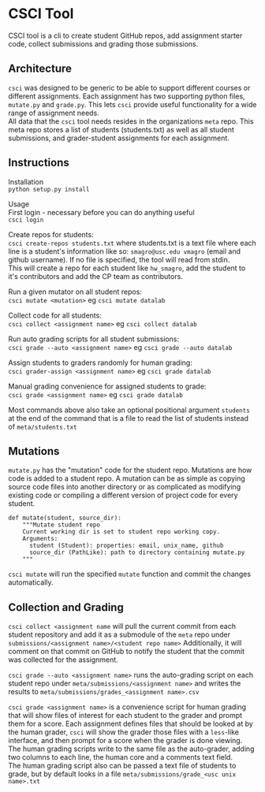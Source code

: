 CSCI Tool
=========

CSCI tool is a cli to create student GitHub repos, add assignment starter code,
collect submissions and grading those submissions.

Architecture
------------
`csci` was designed to be generic to be able to support different courses or
different assignments. Each assignment has two supporting python files,
`mutate.py` and `grade.py`. This lets `csci` provide useful functionality for a
wide range of assignment needs.  
All data that the `csci` tool needs resides in the organizations `meta` repo.
This meta repo stores a list of students (students.txt) as well as all student
submissions, and grader-student assignments for each assignment.

Instructions
------------

Installation  
`python setup.py install`

Usage  
First login - necessary before you can do anything useful  
`csci login`

Create repos for students:  
`csci create-repos students.txt` where students.txt is a text file where each
line is a student's information like so: `smagro@usc.edu vmagro` (email and
github username). If no file is specified, the tool will read from stdin.  
This will create a repo for each student like `hw_smagro`, add the student to
it's contributors and add the CP team as contributors.

Run a given mutator on all student repos:  
`csci mutate <mutation>` eg `csci mutate datalab`  

Collect code for all students:  
`csci collect <assignment name>` eg `csci collect datalab`

Run auto grading scripts for all student submissions:  
`csci grade --auto <assignment name>` eg `csci grade --auto datalab`

Assign students to graders randomly for human grading:  
`csci grader-assign <assignment name>` eg `csci grade datalab`

Manual grading convenience for assigned students to grade:  
`csci grade <assignment name>` eg `csci grade datalab`

Most commands above also take an optional positional argument `students` at the
end of the command that is a file to read the list of students instead of
`meta/students.txt`

Mutations
---------
`mutate.py` has the "mutation" code for the student repo. Mutations are how
code is added to a student repo. A mutation can be as simple as copying source
code files into another directory or as complicated as modifying existing code
or compiling a different version of project code for every student.

```python3
def mutate(student, source_dir):
    """Mutate student repo
    Current working dir is set to student repo working copy.
    Arguments:
      student (Student): properties: email, unix_name, github
      source_dir (PathLike): path to directory containing mutate.py
    """
```
`csci mutate` will run the specified `mutate` function and commit the changes
automatically.

Collection and Grading
----------------------
`csci collect <assignment name` will pull the current commit from each student
repository and add it as a submodule of the `meta` repo under
`submissions/<assignment name>/<student repo name>`
Additionally, it will comment on that commit on GitHub to notify the student
that the commit was collected for the assignment.

`csci grade --auto <assignment name>` runs the auto-grading script on each
student repo under `meta/submissions/<assignment name>` and writes the results
to `meta/submissions/grades_<assignment name>.csv`

`csci grade <assignment name>` is a convenience script for human grading that
will show files of interest for each student to the grader and prompt them for
a score. Each assignment defines files that should be looked at by the human
grader, `csci` will show the grader those files with a `less`-like interface,
and then prompt for a score when the grader is done viewing. The human grading
scripts write to the same file as the auto-grader, adding two columns to each
line, the human core and a comments text field.  
The human grading script also can be passed a text file of students to grade,
but by default looks in a file `meta/submissions/grade_<usc unix name>.txt`
